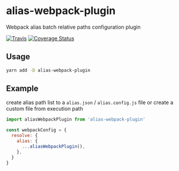# alias-webpack-plugin
Webpack alias batch relative paths configuration plugin

[![Travis](https://img.shields.io/travis/unadlib/alias-webpack-plugin.svg)](https://travis-ci.org/unadlib/alias-webpack-plugin)
[![Coverage Status](https://coveralls.io/repos/github/unadlib/alias-webpack-plugin/badge.svg?branch=master)](https://coveralls.io/github/unadlib/alias-webpack-plugin?branch=master)

## Usage
```bash
yarn add -D alias-webpack-plugin
```

## Example

create alias path list to a `alias.json` / `alias.config.js` file or create a custom file from execution path
```javascript
import aliasWebpackPlugin from 'alias-webpack-plugin'

const webpackConfig = {
  resolve: {
    alias: {
      ...aliasWebpackPlugin(),
    },
  }
}
```
